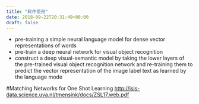 ```yaml
---
title: "软件使用"
date: 2018-09-22T20:31:49+08:00
draft: false
---
```


- pre-training a simple neural language model for dense vector representations of words
- pre-train a deep neural network for visual object recognition
- construct a deep visual-semantic model by taking the lower layers of the pre-trained visual object recognition network and re-training them to predict the vector representation of the image label text as learned by the language mode

#Matching Networks for One Shot Learning
http://isis-data.science.uva.nl/tmensink/docs/ZSL17.web.pdf
